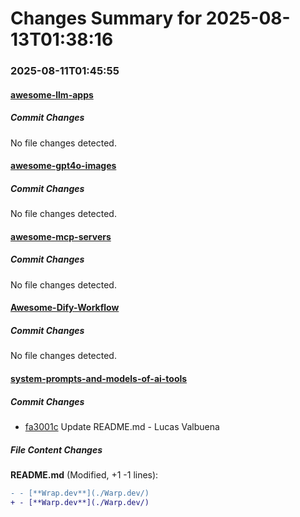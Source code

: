 # Changes Summary for 2025-08-13T01:38:16

### 2025-08-11T01:45:55

#### [awesome-llm-apps](https://github.com/Shubhamsaboo/awesome-llm-apps)

##### Commit Changes

No file changes detected.

#### [awesome-gpt4o-images](https://github.com/jamez-bondos/awesome-gpt4o-images)

##### Commit Changes

No file changes detected.

#### [awesome-mcp-servers](https://github.com/punkpeye/awesome-mcp-servers)

##### Commit Changes

No file changes detected.

#### [Awesome-Dify-Workflow](https://github.com/svcvit/Awesome-Dify-Workflow)

##### Commit Changes

No file changes detected.

#### [system-prompts-and-models-of-ai-tools](https://github.com/x1xhlol/system-prompts-and-models-of-ai-tools)

##### Commit Changes

- [fa3001c](https://github.com/x1xhlol/system-prompts-and-models-of-ai-tools/commit/fa3001c9971515ec2fbbd068c2ed0880feb69535) Update README.md - Lucas Valbuena


##### File Content Changes

**README.md** (Modified, +1 -1 lines):

```diff
- - [**Wrap.dev**](./Warp.dev/)
+ - [**Warp.dev**](./Warp.dev/)
```
